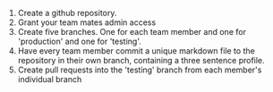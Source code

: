 1. Create a github repository.
2. Grant your team mates admin access
3. Create five branches. One for each team member and one for 'production' and one for 'testing'.
4. Have every team member commit a unique markdown file to the repository in their own branch, containing a three sentence profile.
5. Create pull requests into the 'testing' branch from each member's individual branch
